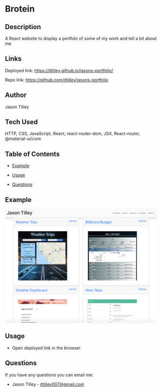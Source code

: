 # Brotein

## Description
A React website to display a portfolo of some of my work and tell a bit about me

## Links
Deployed link: https://jttilley.github.io/jasons-portfolio/

Repo link: https://github.com/jttilley/jasons-portfolio

## Author
Jason Tilley

## Tech Used
HTTP, CSS, JavaScript, React, react-router-dom, JSX, React-router, @material-ui/core

## Table of Contents
  * [Example](#example)
    
  * [Usage](#usage)
  
  * [Questions](#questions)
    

## Example
![example](./public/images/Portfolio.png)



## Usage
* Open deployed link in the browser.

## Questions
If you have any questions you can email me: 
- Jason Tilley - jttilley007@gmail.com 

